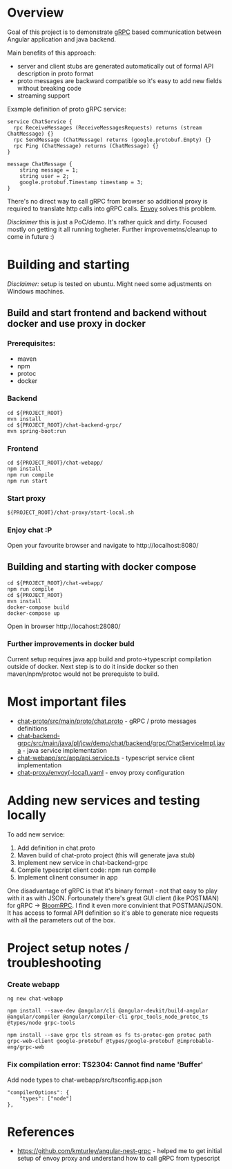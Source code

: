 Overview
========

Goal of this project is to demonstrate [gRPC](https://grpc.io/) based communication between Angular application and java backend.

Main benefits of this approach:

* server and client stubs are generated automatically out of formal API description in proto format
* proto messages are backward compatible so it's easy to add new fields without breaking code
* streaming support

Example definition of proto gRPC service:

    service ChatService {
      rpc ReceiveMessages (ReceiveMessagesRequests) returns (stream ChatMessage) {}
      rpc SendMessage (ChatMessage) returns (google.protobuf.Empty) {}
      rpc Ping (ChatMessage) returns (ChatMessage) {}
    }

    message ChatMessage {
        string message = 1;
        string user = 2;
        google.protobuf.Timestamp timestamp = 3;
    }

There's no direct way to call gRPC from browser so additional proxy is required to translate http calls into gRPC calls. [Envoy](https://www.envoyproxy.io/) solves this problem.

*Disclaimer* this is just a PoC/demo. It's rather quick and dirty. Focused mostly on getting it all running togheter. Further improvemetns/cleanup to come in future :)

Building and starting
=====================

*Disclaimer:* setup is tested on ubuntu. Might need some adjustments on Windows machines.

Build and start frontend and backend without docker and use proxy in docker
---------------------------------------------------
### Prerequisites:

* maven
* npm
* protoc
* docker

### Backend
    cd ${PROJECT_ROOT}
    mvn install
    cd ${PROJECT_ROOT}/chat-backend-grpc/
    mvn spring-boot:run

### Frontend
    cd ${PROJECT_ROOT}/chat-webapp/
    npm install
    npm run compile
    npm run start

### Start proxy
    ${PROJECT_ROOT}/chat-proxy/start-local.sh

### Enjoy chat :P

Open your favourite browser and navigate to http://localhost:8080/


Building and starting with docker compose
-----------------------------------------
    cd ${PROJECT_ROOT}/chat-webapp/
    npm run compile
    cd ${PROJECT_ROOT}
    mvn install
    docker-compose build
    docker-compose up

Open in browser http://locahost:28080/

### Further improvements in docker buld
Current setup requires java app build and proto->typescript compilation outside of docker. Next step is to do it inside docker so then maven/npm/protoc would not be prerequiste to build.

Most important files
====================

* [chat-proto/src/main/proto/chat.proto](chat-proto/src/main/proto/chat.proto) - gRPC / proto messages definitions
* [chat-backend-grpc/src/main/java/pl/jcw/demo/chat/backend/grpc/ChatServiceImpl.java](chat-backend-grpc/src/main/java/pl/jcw/demo/chat/backend/grpc/ChatServiceImpl.java) - java service implementation
* [chat-webapp/src/app/api.service.ts](chat-webapp/src/app/api.service.ts) - typescript service client implementation
* [chat-proxy/envoy(-local).yaml](chat-proxy/envoy.yaml) - envoy proxy configuration

Adding new services and testing locally
=======================================

To add new service:
1. Add definition in chat.proto
2. Maven build of chat-proto project (this will generate java stub)
3. Implement new service in chat-backend-grpc
4. Compile typescript client code: npm run compile
5. Implement clinent consumer in app

One disadvantage of gRPC is that it's binary format - not that easy to play with it as with JSON. Fortounately there's great GUI client (like POSTMAN) for gRPC -> [BloomRPC](https://github.com/uw-labs/bloomrpc). I find it even more convinient that POSTMAN/JSON. It has access to formal API definition so it's able to generate nice requests with all the parameters out of the box.

Project setup notes / troubleshooting
=====================================

### Create webapp

    ng new chat-webapp

    npm install --save-dev @angular/cli @angular-devkit/build-angular @angular/compiler @angular/compiler-cli grpc_tools_node_protoc_ts @types/node grpc-tools

    npm install --save grpc tls stream os fs ts-protoc-gen protoc path grpc-web-client google-protobuf @types/google-protobuf @improbable-eng/grpc-web


### Fix compilation error: TS2304: Cannot find name 'Buffer'
Add node types to chat-webapp/src/tsconfig.app.json

    "compilerOptions": {
        "types": ["node"]
    },

References
==========

* https://github.com/kmturley/angular-nest-grpc - helped me to get initial setup of envoy proxy and understand how to call gRPC from typescript
